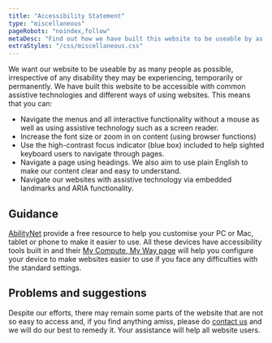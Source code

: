 ```yaml
---
title: "Accessibility Statement"
type: "miscellaneous"
pageRobots: "noindex,follow"
metaDesc: "Find out how we have built this website to be useable by as many people as possible. Let us know if we can improve accessibility."
extraStyles: "/css/miscellaneous.css"
---
```


We want our website to be useable by as many people as possible, irrespective of any disability they may be experiencing, temporarily or permanently. We have built this website to be accessible with common assistive technologies and different ways of using websites. This means that you can:

- Navigate the menus and all interactive functionality without a mouse as well as using assistive technology such as a screen reader.
- Increase the font size or zoom in on content (using browser functions)
- Use the high-contrast focus indicator (blue box) included to help sighted keyboard users to navigate through pages.
- Navigate a page using headings. We also aim to use plain English to make our content clear and easy to understand.
- Navigate our websites with assistive technology via embedded landmarks and ARIA functionality.

## Guidance

[AbilityNet](https://www.abilitynet.org.uk) provide a free resource to help you customise your PC or Mac, tablet or phone to make it easier to use. All these devices have accessibility tools built in and their [My Compute, My Way page](http://www.mycomputermyway.com/) will help you configure your device to make websites easier to use if you face any difficulties with the standard settings.

## Problems and suggestions

Despite our efforts, there may remain some parts of the website that are not so easy to access and, if you find anything amiss, please do [contact us](/contact/) and we will do our best to remedy it. Your assistance will help all website users.
